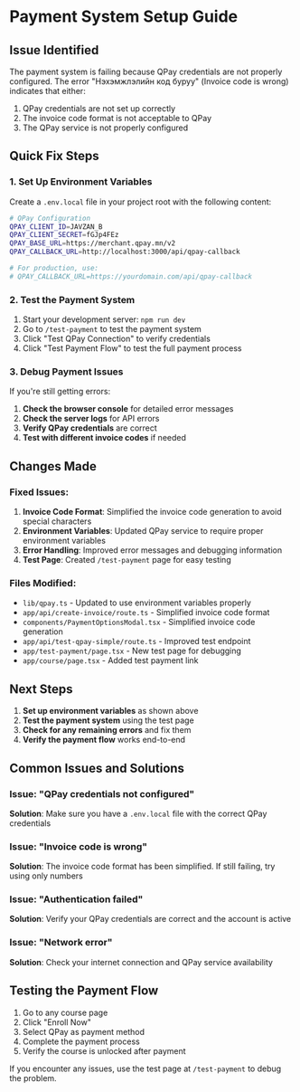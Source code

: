 # Payment System Setup Guide

## Issue Identified
The payment system is failing because QPay credentials are not properly configured. The error "Нэхэмжлэлийн код буруу" (Invoice code is wrong) indicates that either:
1. QPay credentials are not set up correctly
2. The invoice code format is not acceptable to QPay
3. The QPay service is not properly configured

## Quick Fix Steps

### 1. Set Up Environment Variables
Create a `.env.local` file in your project root with the following content:

```bash
# QPay Configuration
QPAY_CLIENT_ID=JAVZAN_B
QPAY_CLIENT_SECRET=fGJp4FEz
QPAY_BASE_URL=https://merchant.qpay.mn/v2
QPAY_CALLBACK_URL=http://localhost:3000/api/qpay-callback

# For production, use:
# QPAY_CALLBACK_URL=https://yourdomain.com/api/qpay-callback
```

### 2. Test the Payment System
1. Start your development server: `npm run dev`
2. Go to `/test-payment` to test the payment system
3. Click "Test QPay Connection" to verify credentials
4. Click "Test Payment Flow" to test the full payment process

### 3. Debug Payment Issues
If you're still getting errors:

1. **Check the browser console** for detailed error messages
2. **Check the server logs** for API errors
3. **Verify QPay credentials** are correct
4. **Test with different invoice codes** if needed

## Changes Made

### Fixed Issues:
1. **Invoice Code Format**: Simplified the invoice code generation to avoid special characters
2. **Environment Variables**: Updated QPay service to require proper environment variables
3. **Error Handling**: Improved error messages and debugging information
4. **Test Page**: Created `/test-payment` page for easy testing

### Files Modified:
- `lib/qpay.ts` - Updated to use environment variables properly
- `app/api/create-invoice/route.ts` - Simplified invoice code format
- `components/PaymentOptionsModal.tsx` - Simplified invoice code generation
- `app/api/test-qpay-simple/route.ts` - Improved test endpoint
- `app/test-payment/page.tsx` - New test page for debugging
- `app/course/page.tsx` - Added test payment link

## Next Steps

1. **Set up environment variables** as shown above
2. **Test the payment system** using the test page
3. **Check for any remaining errors** and fix them
4. **Verify the payment flow** works end-to-end

## Common Issues and Solutions

### Issue: "QPay credentials not configured"
**Solution**: Make sure you have a `.env.local` file with the correct QPay credentials

### Issue: "Invoice code is wrong"
**Solution**: The invoice code format has been simplified. If still failing, try using only numbers

### Issue: "Authentication failed"
**Solution**: Verify your QPay credentials are correct and the account is active

### Issue: "Network error"
**Solution**: Check your internet connection and QPay service availability

## Testing the Payment Flow

1. Go to any course page
2. Click "Enroll Now" 
3. Select QPay as payment method
4. Complete the payment process
5. Verify the course is unlocked after payment

If you encounter any issues, use the test page at `/test-payment` to debug the problem. 